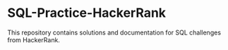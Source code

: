 # SQL-Practice-HackerRank

This repository contains solutions and documentation for SQL challenges from HackerRank.
